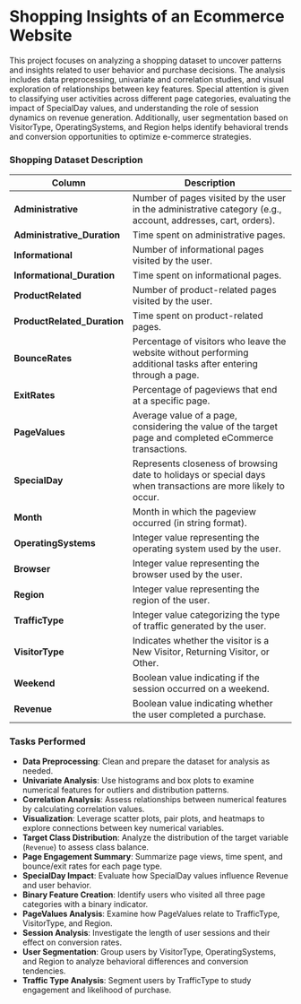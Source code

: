 # Shopping Insights of an Ecommerce Website

This project focuses on analyzing a shopping dataset to uncover patterns and insights related to user behavior and purchase decisions. The analysis includes data preprocessing, univariate and correlation studies, and visual exploration of relationships between key features. Special attention is given to classifying user activities across different page categories, evaluating the impact of SpecialDay values, and understanding the role of session dynamics on revenue generation. Additionally, user segmentation based on VisitorType, OperatingSystems, and Region helps identify behavioral trends and conversion opportunities to optimize e-commerce strategies.

### Shopping Dataset Description

| **Column**                | **Description**                                                                                                                                           |
|---------------------------|-----------------------------------------------------------------------------------------------------------------------------------------------------------|
| **Administrative**         | Number of pages visited by the user in the administrative category (e.g., account, addresses, cart, orders).                                             |
| **Administrative_Duration**| Time spent on administrative pages.                                                                                                                       |
| **Informational**          | Number of informational pages visited by the user.                                                                                                       |
| **Informational_Duration** | Time spent on informational pages.                                                                                                                        |
| **ProductRelated**         | Number of product-related pages visited by the user.                                                                                                     |
| **ProductRelated_Duration**| Time spent on product-related pages.                                                                                                                      |
| **BounceRates**            | Percentage of visitors who leave the website without performing additional tasks after entering through a page.                                           |
| **ExitRates**              | Percentage of pageviews that end at a specific page.                                                                                                     |
| **PageValues**             | Average value of a page, considering the value of the target page and completed eCommerce transactions.                                                   |
| **SpecialDay**             | Represents closeness of browsing date to holidays or special days when transactions are more likely to occur.                                            |
| **Month**                  | Month in which the pageview occurred (in string format).                                                                                                 |
| **OperatingSystems**       | Integer value representing the operating system used by the user.                                                                                        |
| **Browser**                | Integer value representing the browser used by the user.                                                                                                 |
| **Region**                 | Integer value representing the region of the user.                                                                                                      |
| **TrafficType**            | Integer value categorizing the type of traffic generated by the user.                                                                                    |
| **VisitorType**            | Indicates whether the visitor is a New Visitor, Returning Visitor, or Other.                                                                             |
| **Weekend**                | Boolean value indicating if the session occurred on a weekend.                                                                                           |
| **Revenue**                | Boolean value indicating whether the user completed a purchase.                                                                                           |


### Tasks Performed

- **Data Preprocessing**: Clean and prepare the dataset for analysis as needed.  
- **Univariate Analysis**: Use histograms and box plots to examine numerical features for outliers and distribution patterns.  
- **Correlation Analysis**: Assess relationships between numerical features by calculating correlation values.  
- **Visualization**: Leverage scatter plots, pair plots, and heatmaps to explore connections between key numerical variables.  
- **Target Class Distribution**: Analyze the distribution of the target variable (`Revenue`) to assess class balance.  
- **Page Engagement Summary**: Summarize page views, time spent, and bounce/exit rates for each page type.  
- **SpecialDay Impact**: Evaluate how SpecialDay values influence Revenue and user behavior.  
- **Binary Feature Creation**: Identify users who visited all three page categories with a binary indicator.  
- **PageValues Analysis**: Examine how PageValues relate to TrafficType, VisitorType, and Region.  
- **Session Analysis**: Investigate the length of user sessions and their effect on conversion rates.  
- **User Segmentation**: Group users by VisitorType, OperatingSystems, and Region to analyze behavioral differences and conversion tendencies.  
- **Traffic Type Analysis**: Segment users by TrafficType to study engagement and likelihood of purchase.  
